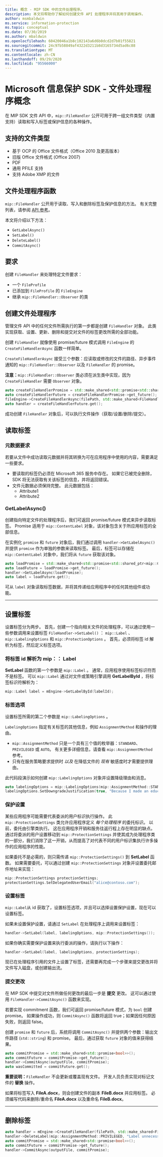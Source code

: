 ```yaml
---
title: 概念 - MIP SDK 中的文件处理程序。
description: 本文将帮助你了解如何创建文件 API 处理程序并将其用于调用操作。
author: msmbaldwin
ms.service: information-protection
ms.topic: conceptual
ms.date: 07/30/2019
ms.author: mbaldwin
ms.openlocfilehash: 60420046a1b8c102143a6d6b0dcd2d7b01f55821
ms.sourcegitcommit: 24c97b58849af4322d3211b8d3165734d5ad6c88
ms.translationtype: MT
ms.contentlocale: zh-CN
ms.lasthandoff: 09/29/2020
ms.locfileid: "95566000"
---
```

# <a name="microsoft-information-protection-sdk---file-handler-concepts"></a>Microsoft 信息保护 SDK - 文件处理程序概念

在 MIP SDK 文件 API 中，`mip::FileHandler` 公开可用于跨一组文件类型（内置支持）读取和写入标签或保护信息的各种操作。 

## <a name="supported-file-types"></a>支持的文件类型

- 基于 OCP 的 Office 文件格式（Office 2010 及更高版本）
- 旧版 Office 文件格式 (Office 2007)
- PDF
- 通用 PFILE 支持
- 支持 Adobe XMP 的文件

## <a name="file-handler-functions"></a>文件处理程序函数

`mip::FileHandler` 公开用于读取、写入和删除标签及保护信息的方法。 有关完整列表，请参阅 [API 参考](reference/class_mip_filehandler.md)。

本文将介绍以下方法：

- `GetLabelAsync()`
- `SetLabel()`
- `DeleteLabel()`
- `CommitAsync()`

## <a name="requirements"></a>要求

创建 `FileHandler` 来处理特定文件要求：

- 一个 `FileProfile`
- 已添加到 `FileProfile` 的 `FileEngine`
- 继承 `mip::FileHandler::Observer` 的类

## <a name="create-a-file-handler"></a>创建文件处理程序

管理文件 API 中的任何文件所需执行的第一步都是创建 `FileHandler` 对象。 此类实现获取、设置、更新、删除和提交对文件的标签更改所需的全部功能。

创建 `FileHandler` 就像使用 promise/future 模式调用 `FileEngine` 的 `CreateFileHandlerAsync` 函数一样简单。

`CreateFileHandlerAsync` 接受三个参数：应读取或修改的文件的路径、异步事件通知的 `mip::FileHandler::Observer` 以及 `FileHandler` 的 promise。

**注意：**`mip::FileHandler::Observer` 类必须在派生类中实现，因为 `CreateFileHandler` 需要 `Observer` 对象。 

```cpp
auto createFileHandlerPromise = std::make_shared<std::promise<std::shared_ptr<mip::FileHandler>>>();
auto createFileHandlerFuture = createFileHandlerPromise->get_future();
fileEngine->CreateFileHandlerAsync(filePath, std::make_shared<FileHandlerObserver>(), createFileHandlerPromise);
auto handler = createFileHandlerFuture.get();
```

成功创建 `FileHandler` 对象后，可以执行文件操作（获取/设置/删除/提交）。

## <a name="read-a-label"></a>读取标签

### <a name="metadata-requirements"></a>元数据要求

若要从文件中成功读取元数据并将其转换为可在应用程序中使用的内容，需要满足一些要求。

- 要读取的标签仍必须在 Microsoft 365 服务中存在。 如果它已被完全删除，SDK 将无法获取有关该标签的信息，并将返回错误。
- 文件元数据必须保持完整。 此元数据包括：
  - Attribute1
  - Attribute2

### <a name="getlabelasync"></a>GetLabelAsync()

创建指向特定文件的处理程序后，我们可返回 promise/future 模式来异步读取标签。 Promise 适用于 `mip::ContentLabel` 对象，该对象包含关于所应用标签的全部信息。

在实例化 `promise` 和 `future` 对象后，我们通过调用 `handler->GetLabelAsync()` 并提供 `promise` 作为单独的参数来读取标签。 最后，标签可以存储在 `mip::ContentLabel` 对象中，我们将从 `future` 获取该对象。

```cpp
auto loadPromise = std::make_shared<std::promise<std::shared_ptr<mip::ContentLabel>>>();
auto loadFuture = loadPromise->get_future();
handler->GetLabelAsync(loadPromise);
auto label = loadFuture.get();
```

可从 `label` 对象读取标签数据，并将其传递给应用程序中的任何其他组件或功能。

***

## <a name="set-a-label"></a>设置标签

设置标签分为两步。 首先，创建一个指向相关文件的处理程序，可以通过使用一些参数调用来设置标签 `FileHandler->SetLabel()` ： `mip::Label` 、 `mip::LabelingOptions` 和 `mip::ProtectionOptions` 。 首先，必须将标签 id 解析为标签，然后定义标签选项。 

### <a name="resolve-label-id-to-miplabel"></a>将标签 id 解析为 mip：： Label

**SetLabel** 函数的第一个参数是 `mip::Label` 。 通常，应用程序使用标签标识符而不是标签。 可以 `mip::Label` 通过对文件或策略引擎调用 **GetLabelById** ，将标签标识符解析为：

```cpp
mip::Label label = mEngine->GetLabelById(labelId);
```

### <a name="labeling-options"></a>标签选项

设置标签所需的第二个参数是 `mip::LabelingOptions` 。 

`LabelingOptions` 指定有关标签的其他信息，例如 `AssignmentMethod` 和操作的理由。

- `mip::AssignmentMethod` 只是一个具有三个值的枚举器：`STANDARD`、`PRIVILEGED` 或 `AUTO`。 有关更多详细信息，请查看 `mip::AssignmentMethod` 参考。
- 只有在服务策略要求提供时 *以及* 在降低文件的 *现有* 敏感度时才需要提供理由。

此代码段演示如何创建 `mip::LabelingOptions` 对象并设置降级理由和消息。

```cpp
auto labelingOptions = mip::LabelingOptions(mip::AssignmentMethod::STANDARD);
labelingOptions.SetDowngradeJustification(true, "Because I made an educated decision based upon the contents of this file.");
```

### <a name="protection-settings"></a>保护设置

某些应用程序可能需要代表委派的用户标识执行操作。 此 `mip::ProtectionSettings` 类允许应用程序定义 *每个处理程序* 的委托标识。 以前，委托由引擎类执行。 这在应用程序开销和服务往返行程上存在明显的缺点。 通过将委派的用户设置移动到 `mip::ProtectionSettings` 并使其成为处理程序类的一部分，我们消除了这一开销，从而提高了对代表不同的用户标识集执行许多操作的应用程序的性能。 

如果委托不是必需的，则只需传递 `mip::ProtectionSettings()` 到 **SetLabel** 函数。 如果需要委托，可以通过创建 `mip::ProtectionSettings` 对象并设置委托邮件地址来实现：

```cpp
mip::ProtectionSettings protectionSettings; 
protectionSettings.SetDelegatedUserEmail("alice@contoso.com");
```

### <a name="set-the-label"></a>设置标签

`mip::Label`从 id 获取了，设置标签选项，并且可以选择设置保护设置，现在可以设置标签。

如果未设置保护设置，请通过 `SetLabel` 在处理程序上调用来设置标签：

```cpp
handler->SetLabel(label, labelingOptions, mip::ProtectionSettings());
```

如果你确实需要保护设置来执行委派的操作，请执行以下操作：

```cpp
handler->SetLabel(label, labelingOptions, protectionSettings);
```

现已在处理程序引用的文件上设置了标签，还需要再完成一个步骤来提交更改并将文件写入磁盘，或创建输出流。

### <a name="commit-changes"></a>提交更改

在 MIP SDK 中提交对文件所做任何更改的最后一步是 **提交** 更改。 这可以通过使用 `FileHandler->CommitAsync()` 函数来实现。 

若要实现 commitment 函数，我们可返回 promise/future 模式，为 `bool` 创建 promise。 如果操作成功，则 `CommitAsync()` 函数将返回 true；如果因任何原因失败，则返回 false。 

创建 `promise` 和 `future` 后，系统将调用 `CommitAsync()` 并提供两个参数：输出文件路径 (`std::string`) 和 promise。 最后，通过获取 `future` 对象的值来获得结果。

```cpp
auto commitPromise = std::make_shared<std::promise<bool>>();
auto commitFuture = commitPromise->get_future();
handler->CommitAsync(outputFile, commitPromise);
auto wasCommitted = commitFuture.get();
```

**重要说明：**`FileHandler` 不会更新或覆盖现有文件。 开发人员负责实现对标记文件的 **替换** 操作。 

如果将标签写入 **FileA.docx**，则会创建文件的副本 **FileB.docx** 并应用标签。 必须编写代码来删除/重命名 **FileA.docx** 以及重命名 **FileB.docx**。

***

## <a name="delete-a-label"></a>删除标签

```cpp
auto handler = mEngine->CreateFileHandler(filePath, std::make_shared<FileHandlerObserverImpl>());
handler->DeleteLabel(mip::AssignmentMethod::PRIVILEGED, "Label unnecessary.");
auto commitPromise = std::make_shared<std::promise<bool>>();
auto commitFuture = commitPromise->get_future();
handler->CommitAsync(outputFile, commitPromise);
```
